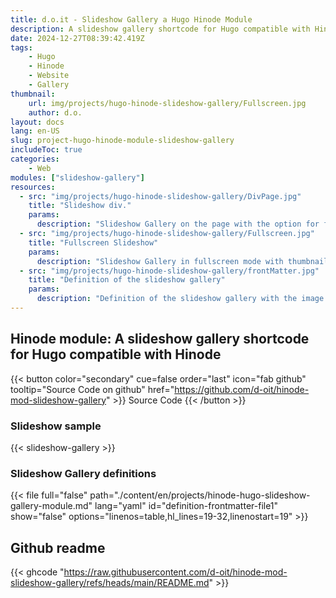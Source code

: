 ```yaml
---
title: d.o.it - Slideshow Gallery a Hugo Hinode Module
description: A slideshow gallery shortcode for Hugo compatible with Hinode
date: 2024-12-27T08:39:42.419Z
tags:
    - Hugo
    - Hinode
    - Website
    - Gallery
thumbnail:
    url: img/projects/hugo-hinode-slideshow-gallery/Fullscreen.jpg
    author: d.o.
layout: docs
lang: en-US
slug: project-hugo-hinode-module-slideshow-gallery
includeToc: true
categories:
    - Web
modules: ["slideshow-gallery"]    
resources:
  - src: "img/projects/hugo-hinode-slideshow-gallery/DivPage.jpg"
    title: "Slideshow div."
    params:
      description: "Slideshow Gallery on the page with the option for fullscreen"
  - src: "img/projects/hugo-hinode-slideshow-gallery/Fullscreen.jpg"
    title: "Fullscreen Slideshow"
    params:
      description: "Slideshow Gallery in fullscreen mode with thumbnails on the bottom."
  - src: "img/projects/hugo-hinode-slideshow-gallery/frontMatter.jpg"
    title: "Definition of the slideshow gallery"
    params:
      description: "Definition of the slideshow gallery with the image filename, title and description."     
---
```


## Hinode module: A slideshow gallery shortcode for Hugo compatible with Hinode

{{< button color="secondary" cue=false order="last" icon="fab github" tooltip="Source Code on github" href="https://github.com/d-oit/hinode-mod-slideshow-gallery" >}}
    Source Code
{{< /button >}}

### Slideshow sample

{{< slideshow-gallery >}}

### Slideshow Gallery definitions

{{< file full="false"  path="./content/en/projects/hinode-hugo-slideshow-gallery-module.md" lang="yaml" id="definition-frontmatter-file1" show="false" options="linenos=table,hl_lines=19-32,linenostart=19" >}}

## Github readme

{{< ghcode "https://raw.githubusercontent.com/d-oit/hinode-mod-slideshow-gallery/refs/heads/main/README.md" >}}
